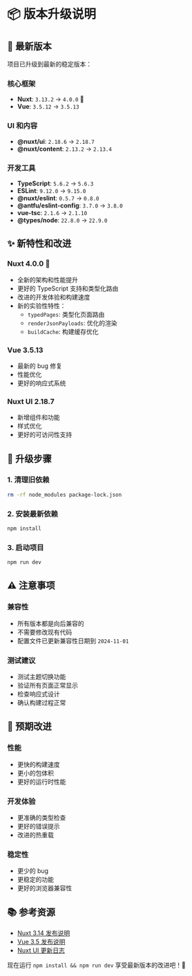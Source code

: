 # 📦 版本升级说明

## 🚀 最新版本

项目已升级到最新的稳定版本：

### 核心框架
- **Nuxt**: `3.13.2` → `4.0.0` 🚀
- **Vue**: `3.5.12` → `3.5.13`

### UI 和内容
- **@nuxt/ui**: `2.18.6` → `2.18.7`
- **@nuxt/content**: `2.13.2` → `2.13.4`

### 开发工具
- **TypeScript**: `5.6.2` → `5.6.3`
- **ESLint**: `9.12.0` → `9.15.0`
- **@nuxt/eslint**: `0.5.7` → `0.8.0`
- **@antfu/eslint-config**: `3.7.0` → `3.8.0`
- **vue-tsc**: `2.1.6` → `2.1.10`
- **@types/node**: `22.8.0` → `22.9.0`

## ✨ 新特性和改进

### Nuxt 4.0.0 🎉
- 全新的架构和性能提升
- 更好的 TypeScript 支持和类型化路由
- 改进的开发体验和构建速度
- 新的实验性特性：
  - `typedPages`: 类型化页面路由
  - `renderJsonPayloads`: 优化的渲染
  - `buildCache`: 构建缓存优化

### Vue 3.5.13
- 最新的 bug 修复
- 性能优化
- 更好的响应式系统

### Nuxt UI 2.18.7
- 新增组件和功能
- 样式优化
- 更好的可访问性支持

## 🔧 升级步骤

### 1. 清理旧依赖
```bash
rm -rf node_modules package-lock.json
```

### 2. 安装最新依赖
```bash
npm install
```

### 3. 启动项目
```bash
npm run dev
```

## ⚠️ 注意事项

### 兼容性
- 所有版本都是向后兼容的
- 不需要修改现有代码
- 配置文件已更新兼容性日期到 `2024-11-01`

### 测试建议
- 测试主题切换功能
- 验证所有页面正常显示
- 检查响应式设计
- 确认构建过程正常

## 🎯 预期改进

### 性能
- 更快的构建速度
- 更小的包体积
- 更好的运行时性能

### 开发体验
- 更准确的类型检查
- 更好的错误提示
- 改进的热重载

### 稳定性
- 更少的 bug
- 更稳定的功能
- 更好的浏览器兼容性

## 📚 参考资源

- [Nuxt 3.14 发布说明](https://nuxt.com/blog/v3-14)
- [Vue 3.5 发布说明](https://blog.vuejs.org/posts/vue-3-5)
- [Nuxt UI 更新日志](https://ui.nuxt.com/releases)

现在运行 `npm install && npm run dev` 享受最新版本的改进吧！🎉
